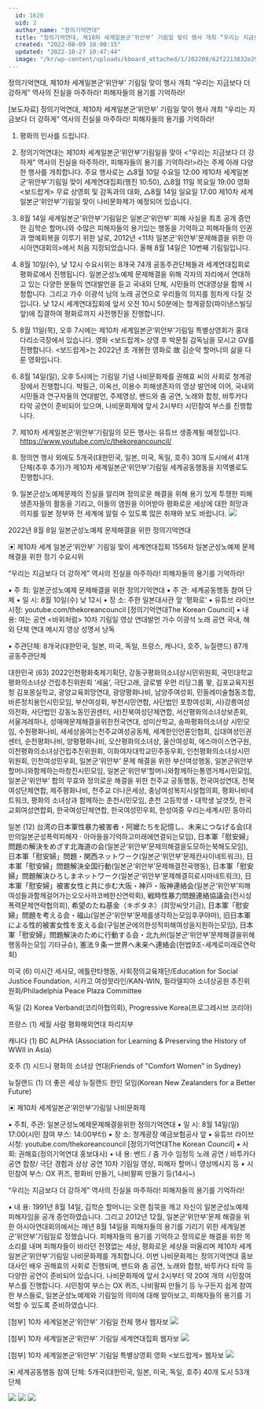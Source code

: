 ```yaml
---
  id: 1620
  uid: 2
  author_name: "정의기억연대"
  title: "정의기억연대, 제10차 세계일본군‘위안부’ 기림일 맞이 행사 개최 “우리는 지금보다 더 강하게” 역사의 진실을 마주하라! 피해자들의 용기를 기억하라!"
  created: "2022-08-09 18:00:15"
  updated: "2022-10-27 10:47:44"
  image: "/kr/wp-content/uploads/kboard_attached/1/202208/62f2213832e295115035.jpg"
---
```

정의기억연대, 제10차 세계일본군‘위안부’ 기림일 맞이 행사 개최
“우리는 지금보다 더 강하게” 역사의 진실을 마주하라! 피해자들의 용기를 기억하라!

\[보도자료\]
정의기억연대, 제10차 세계일본군‘위안부’ 기림일 맞이 행사 개최
“우리는 지금보다 더 강하게” 역사의 진실을 마주하라! 피해자들의 용기를 기억하라!

1. 평화의 인사를 드립니다.

2. 정의기억연대는 제10차 세계일본군‘위안부’기림일을 맞아 <“우리는 지금보다 더 강하게” 역사의 진실을 마주하라!, 피해자들의 용기를 기억하라!>라는 주제 아래 다양한 행사를 개최합니다. 주요 행사로는 △8월 10일 수요일 12:00 제10차 세계일본군‘위안부’기림일 맞이 세계연대집회(행진 10:50), △8월 11일 목요일 19:00 영화 <보드랍게> 무료 상영회 및 감독과의 대화, △8월 14일 일요일 17:00 제10차 세계일본군‘위안부’기림일 맞이 나비문화제가 예정되어 있습니다.

3. 8월 14일 세계일본군'위안부'기림일은 일본군‘위안부’ 피해 사실을 최초 공개 증언한 김학순 할머니와 수많은 피해자들의 용기있는 행동을 기억하고 피해자들의 인권과 명예회복을 이루기 위한 날로, 2012년 <11차 일본군'위안부'문제해결을 위한 아시아연대회의>에서 처음 지정되었습니다. 올해 8월 14일은 10번째 기림일입니다.

4. 8월 10일(수), 낮 12시 수요시위는 8개국 74개 공동주관단체들과 세계연대집회로 평화로에서 진행됩니다. 일본군성노예제 문제해결을 위해 각자의 자리에서 연대하고 있는 다양한 분들의 연대발언을 듣고 국내외 단체, 시민들의 연대영상을 함께 시청합니다. 그리고 가수 이광석 님의 노래 공연으로 우리들의 의지를 힘차게 다질 것입니다. 낮 12시 세계연대집회에 앞서 오전 10시 50분에는 청계광장(파이낸스빌딩 앞)에 집결하여 평화로까지 사전행진을 진행합니다.

5. 8월 11일(목), 오후 7시에는 제10차 세계일본군‘위안부’기림일 특별상영회가 홍대 다리소극장에서 있습니다. 영화 <보드랍게> 상영 후 박문칠 감독님을 모시고 GV를 진행합니다. <보드랍게>는 2022년 초 개봉한 영화로 故 김순악 할머니의 삶을 다룬 영화입니다.

6. 8월 14일(일), 오후 5시에는 기림일 기념 나비문화제를 권해효 씨의 사회로 청계광장에서 진행합니다. 박필근, 이옥선, 이용수 피해생존자의 영상 발언에 이어, 국내외 시민들과 연구자들의 연대발언, 주제영상, 밴드와 춤 공연, 노래와 합창, 바투카다 타악 공연이 준비되어 있으며, 나비문화제에 앞서 2시부터 시민참여 부스를 진행합니다.

7. 제10차 세계일본군‘위안부’기림일의 모든 행사는 유튜브 생중계될 예정입니다.
https://www.youtube.com/c/thekoreancouncil/

8. 정의연 행사 외에도 5개국(대한민국, 일본, 미국, 독일, 호주) 30개 도시에서 41개 단체(추후 추가)가 제10차 세계일본군‘위안부’기림일 세계공동행동을 지역별로도 진행합니다.

9. 일본군성노예제문제의 진실을 알리며 정의로운 해결을 위해 용기 있게 투쟁한 피해생존자들의 활동을 기리고, 이들의 염원을 이어받아 평화로운 세상에 대한 희망과 의지를 일본 정부와 전 세계에 알릴 수 있도록 많은 취재와 보도 바랍니다.
![](/kr/wp-content/uploads/kboard_attached/1/202208/62f2213832e295115035.jpg)

2022년 8월 8일
일본군성노예제 문제해결을 위한 정의기억연대

▣ 제10차 세계 일본군‘위안부’ 기림일 맞이 세계연대집회 1556차 일본군성노예제 문제해결을 위한 정기 수요시위

“우리는 지금보다 더 강하게”
역사의 진실을 마주하라!
피해자들의 용기를 기억하라!

▪ 주 최: 일본군성노예제 문제해결을 위한 정의기억연대
▪ 주 관: 세계공동행동 참여 단체
▪ 일 시: 8월 10일(수) 낮 12시
▪ 장 소: 주한 일본대사관 앞 ‘평화로’
▪ 유튜브 라이브 시청: youtube.com/thekoreancouncil \[정의기억연대The Korean Council\]
▪ 내 용: 여는 공연 <바위처럼>
10차 기림일 영상
연대발언
가수 이광석 노래 공연
국내, 해외 단체 연대 메시지 영상
성명서 낭독

▪ 주관단체: 8개국(대한민국, 일본, 미국, 독일, 프랑스, 캐나다, 호주, 뉴질랜드) 87개 공동주관단체

대한민국 (63)
2022인천평화축제기획단, 강동구평화의소녀상시민위원회, 국민대학교 평화의소녀상 건립추진위원회 ‘세움’, 극단고래, 글로벌 우먼 리딩그룹 뙇, 김포교육지원청 김포몽실학교, 광양교육희망연대, 광양평화나비, 남양주여성회, 민들레미술협동조합, 바른정치용인시민모임, 부산여성회, 부천시민연합, 사단법인 포항여성회, 사)강릉여성의전화, 사단법인 강동노동인권센터, 사)전북여성단체연합, 서산평화의소녀상보존회, 서울겨레하나, 성매매문제해결을위한전국연대, 성미산학교, 송파평화의소녀상 시민모임, 수원평화나비, 새세상을여는천주교여성공동체, 세계한인언론인협회, 십대여성인권센터, 순천평화나비, 양평평화나비, 오산평화의소녀상, 울산여성회, 에스마이스연구원, 이천평화의소녀상건립추진위원회, 이화여자대학교민주동우회, 인천평화의소녀상시민위원회, 인천여성민우회, 일본군‘위안부’ 문제 해결을 위한 부산여성행동, 일본군위안부할머니와함께하는마창진시민모임, 일본군‘위안부’할머니와함께하는통영거제시민모임, 일본군‘위안부’ 합의 무효와 정의로운 해결을 위한 천주교 공동행동, 전국여성연대, 전북여성단체연합, 제주평화나비, 천주교 더나은세상, 충남여성복지시설협의회, 평화나비네트워크, 평화의 소녀상과 함께하는 춘천시민모임, 춘천 고등학생・대학생 날갯짓, 한국교회여성연합회, 한국여성단체연합, 한국여성민우회, 한성여중 우리는세계시민 동아리

일본 (12)
台湾の日本軍性暴力被害者・阿嬤たちを記憶し、未来につなげる会(대만의일본군성폭력피해자 · 아마들을기억하고미래에연결되는모임), 日本軍「慰安婦」問題の解決をめざす北海道の会(일본군‘위안부’문제의해결을도모하는북해도모임), 日本軍「慰安婦」問題・関西ネットワーク(일본군‘위안부’문제칸사이네트워크), 日本軍「慰安婦」問題解決全国行動(일본군‘위안부’문제해결전국행동), 日本軍「慰安婦」問題解決ひろしまネットワーク(일본군‘위안부’문제해결히로시마네트워크), 日本軍「慰安婦」被害女性と共に歩む大阪・神戸・阪神連絡会(일본군‘위안부’피해여성들과함께걸어가는오오사까코베한신연락회), 戦時性暴力問題連絡協議会(전시성폭력문제연락협의회), 希望のたね基金（キボタネ）(희망씨앗기금), 日本軍「慰安婦」問題を考える会・福山(일본군‘위안부’문제를생각하는모임후쿠야마), 旧日本軍による性的被害女性を支える会(구일본군에의한성적피해여성을지원하는모임), 日本軍「慰安婦」問題解決のために行動する会・北九州(일본군‘위안부’문제해결을위해행동하는모임 기타규슈), 憲法９条ー世界へ未来へ連絡会(헌법9조-세계로미래로연락회)

미국 (6)
미시간 세사모, 애틀란타행동, 사회정의교육재단/Education for Social Justice Foundation, 시카고 여성핫라인/KAN-WIN, 필라델피아 소녀상공원 추진위원회/Philadelphia Peace Plaza Committee

독일 (2)
Korea Verband(코리아협의회), Progressive Korea(프로그레시브 코리아)

프랑스 (1)
세월 사람 평화해외연대 파리지부

캐나다 (1)
BC ALPHA (Association for Learning & Preserving the History of WWII in Asia)

호주 (1)
시드니 평화의 소녀상 연대(Friends of "Comfort Women" in Sydney)

뉴질랜드 (1)
더 좋은 세상 뉴질랜드 한인 모임(Korean New Zealanders for a Better Future)

▣ 제10차 세계일본군‘위안부’기림일 나비문화제

▪ 주최, 주관: 일본군성노예제문제해결을위한 정의기억연대
▪ 일 시: 8월 14일(일) 17:00(시민 참여 부스: 14:00부터)
▪ 장 소: 청계광장 예금보험공사 앞
▪ 유튜브 라이브 시청: youtube.com/thekoreancouncil \[정의기억연대The Korean Council\]
▪ 사 회: 권해효(정의기억연대 홍보대사)
▪ 내 용: 밴드 / 춤
가수 임정득 노래 공연 / 바투카다 공연
합창/ 극단 경험과 상상 공연
10차 기림일 영상, 피해자 할머니 영상메시지 등
▪ 시민참여 부스: OX 퀴즈, 평화비 만들기, 나비팔찌 만들기 등(14시~)

“우리는 지금보다 더 강하게”
역사의 진실을 마주하라!
피해자들의 용기를 기억하라!

▪ 내 용: 1991년 8월 14일, 김학순 할머니는 오랜 침묵을 깨고 자신이 일본군성노예제 피해자임을 공개 증언하였습니다. 그리고 2012년 12월, 일본군’위안부’문제 해결을 위한 아시아연대회의에서는 매년 8월 14일을 피해자들의 용기를 기리기 위한 세계일본군’위안부’기림일로 정했습니다. 피해자들의 용기를 기억하고 정의로운 해결을 위한 목소리를 내며 피해자들이 바라던 전쟁없는 세상, 평화로운 세상을 떠올리며 제10차 세계일본군’위안부’기림일 나비문화제를 개최합니다.
이번 나비문화제는 정의기억연대 홍보대사인 배우 권해효의 사회로 진행되며, 밴드와 춤 공연, 노래와 합창, 바투카다 타악 등 다양한 공연이 준비되어 있습니다. 나비문화제에 앞서 2시부터 약 20여 개의 시민참여 부스를 진행합니다. 시민참여 부스는 OX 퀴즈, 나비팔찌 만들기 등 누구든지 쉽게 참여한 부스들로, 일본군성노예제와 기림일의 의미에 대해 알아보고, 피해자들의 용기를 기억할 수 있도록 준비하였습니다.

\[첨부\] 10차 세계일본군‘위안부’ 기림일 전체 행사 웹자보
![](/kr/wp-content/uploads/kboard_attached/1/202208/62f22180e57fa6028150.png)

\[첨부\] 10차 세계일본군‘위안부’ 기림일 세계연대집회 웹자보
![](/kr/wp-content/uploads/kboard_attached/1/202208/62f2219d17a284128063.jpg)

\[첨부\] 10차 세계일본군‘위안부’ 기림일 특별상영회 영화 <보드랍게> 웹자보
![](/kr/wp-content/uploads/kboard_attached/1/202208/62f221ce8d6fd7916005.png)

▣ 세계공동행동 참여 단체: 5개국(대한민국, 일본, 미국, 독일, 호주) 40개 도시 53개 단체

![](/kr/wp-content/uploads/kboard_attached/1/202208/62f4d8d115f4f2698946.jpg) ![](/kr/wp-content/uploads/kboard_attached/1/202208/62f4d8d12afed3437789.jpg) ![](/kr/wp-content/uploads/kboard_attached/1/202208/62f4d8d1309a42572833.jpg)